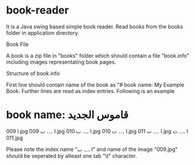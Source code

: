# book-reader
It is a Java swing based simple book reader. Read books from the books folder in application directory.

Book File

A book is a zip file in "books" folder which should contain a file "book.info" including images representating book pages.

Structure of book.info

First line should contain name of the book as "# book name: My Example Book. Further lines are read as index entries. Following is an example


# book name: قاموس الجدید
ا					009.jpg
ا ۔۔۔ ب				009.jpg
ا ۔۔۔ ب				010.jpg
ا ۔۔۔ ت				010.jpg
ا ۔۔۔ ت				011.jpg
ا ۔۔۔ ث				011.jpg

Please note the index name "ا ۔۔۔ ب" and name of the image "009.jpg" should be seperated by atleast one tab "\t" character.


